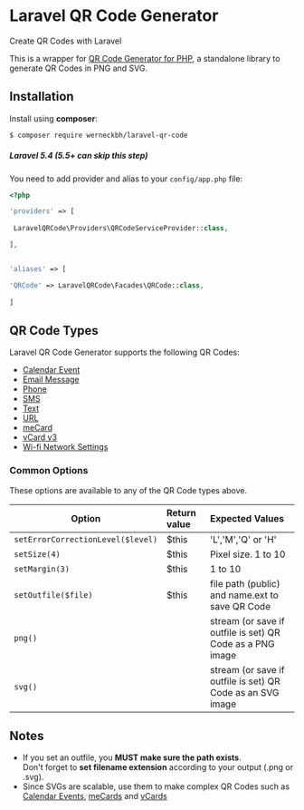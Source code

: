# Laravel QR Code Generator

Create QR Codes with Laravel

This is a wrapper for [QR Code Generator for PHP](https://marceauka.github.io/qr-code), a standalone library to generate QR Codes in PNG and SVG.

## Installation

Install using **composer**:

```bash
$ composer require werneckbh/laravel-qr-code
```
##### Laravel 5.4 (5.5+ can skip this step)

You need to add provider and alias to your `config/app.php` file:
 
```php
<?php

'providers' => [     
   
 LaravelQRCode\Providers\QRCodeServiceProvider::class,     

],


'aliases' => [

'QRCode' => LaravelQRCode\Facades\QRCode::class,     
   
] 
```
## <a id='code-types'></a>QR Code Types

Laravel QR Code Generator supports the following QR Codes:

- [Calendar Event](calendar.md)  
- [Email Message](email.md)  
- [Phone](phone.md)
- [SMS](sms.md)
- [Text](text.md)
- [URL](url.md)
- [meCard](me-card.md)
- [vCard v3](v-card.md)
- [Wi-fi Network Settings](wi-fi.md)

### Common Options

These options are available to any of the QR Code types above.

Option | Return value | Expected Values
-------|:-------------|:---------------
`setErrorCorrectionLevel($level)`|$this|'L','M','Q' or 'H'
`setSize(4)`|$this| Pixel size. 1 to 10
`setMargin(3)`|$this| 1 to 10
`setOutfile($file)`|$this|file path (public) and name.ext to save QR Code
`png()`| |stream (or save if outfile is set) QR Code as a PNG image
`svg()`| |stream (or save if outfile is set) QR Code as an SVG image

## Notes

- If you set an outfile, you **MUST make sure the path exists**.  
Don't forget to **set filename extension** according to your output (.png or .svg).
- Since SVGs are scalable, use them to make complex QR Codes such as [Calendar Events](calendar.md), [meCards](me-card.md) and [vCards](v-card.md)